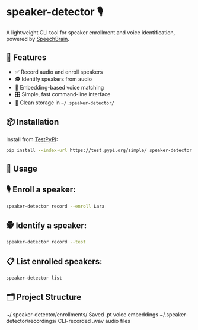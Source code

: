 # speaker-detector 🎙️

A lightweight CLI tool for speaker enrollment and voice identification, powered by [SpeechBrain](https://speechbrain.readthedocs.io/).

## 🔧 Features

- ✅ Record audio and enroll speakers
- 🕵️ Identify speakers from audio
- 🧠 Embedding-based voice matching
- 🎛️ Simple, fast command-line interface
- 📁 Clean storage in `~/.speaker-detector/`

## 📦 Installation

Install from [TestPyPI](https://test.pypi.org/):

```bash
pip install --index-url https://test.pypi.org/simple/ speaker-detector
```

## 🚀 Usage

## 🎙️ Enroll a speaker:

```bash
speaker-detector record --enroll Lara
```

## 🕵️ Identify a speaker:

```bash
speaker-detector record --test
```
## 📋 List enrolled speakers:

```bash
speaker-detector list
```

## 🗂️ Project Structure

~/.speaker-detector/enrollments/	    Saved .pt voice embeddings
~/.speaker-detector/recordings/	        CLI-recorded .wav audio files
